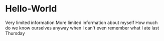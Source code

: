 # Hello-World
Very limited information
More limited information about myself
How much do we know ourselves anyway when I can't even remember what I ate last Thursday
